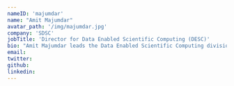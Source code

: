 ```yaml
---
nameID: 'majumdar'
name: "Amit Majumdar"
avatar_path: '/img/majumdar.jpg'
company: 'SDSC'
jobTitle: 'Director for Data Enabled Scientific Computing (DESC)'
bio: "Amit Majumdar leads the Data Enabled Scientific Computing division at SDSC. He has developed parallel algorithms for various kinds of HPC machines using shared memory, message passing and hybrid programming models. He and his colleagues manage the Neuroscience Gateway project which enables large scale neuronal simulations and processing of neuroscience data on supercomputers. He received his bachelor’s in electronics and telecommunication engineering from the Jadavpur Univ., Calcutta, India; master's in nuclear engineering from Idaho State Univ., Pocatello; Ph.D. degree in the interdisciplinary program of nuclear engineering and scientific computing from Univ. of Michigan."
email:
twitter:
github:
linkedin:
---
```

